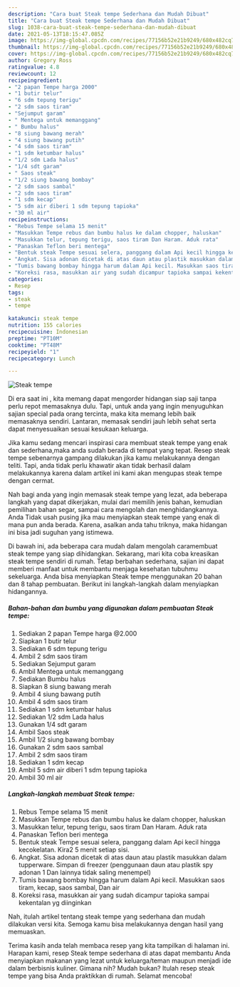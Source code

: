 ```yaml
---
description: "Cara buat Steak tempe Sederhana dan Mudah Dibuat"
title: "Cara buat Steak tempe Sederhana dan Mudah Dibuat"
slug: 1038-cara-buat-steak-tempe-sederhana-dan-mudah-dibuat
date: 2021-05-13T18:15:47.085Z
image: https://img-global.cpcdn.com/recipes/77156b52e21b9249/680x482cq70/steak-tempe-foto-resep-utama.jpg
thumbnail: https://img-global.cpcdn.com/recipes/77156b52e21b9249/680x482cq70/steak-tempe-foto-resep-utama.jpg
cover: https://img-global.cpcdn.com/recipes/77156b52e21b9249/680x482cq70/steak-tempe-foto-resep-utama.jpg
author: Gregory Ross
ratingvalue: 4.8
reviewcount: 12
recipeingredient:
- "2 papan Tempe harga 2000"
- "1 butir telur"
- "6 sdm tepung terigu"
- "2 sdm saos tiram"
- "Sejumput garam"
- " Mentega untuk memanggang"
- " Bumbu halus"
- "8 siung bawang merah"
- "4 siung bawang putih"
- "4 sdm saos tiram"
- "1 sdm ketumbar halus"
- "1/2 sdm Lada halus"
- "1/4 sdt garam"
- " Saos steak"
- "1/2 siung bawang bombay"
- "2 sdm saos sambal"
- "2 sdm saos tiram"
- "1 sdm kecap"
- "5 sdm air diberi 1 sdm tepung tapioka"
- "30 ml air"
recipeinstructions:
- "Rebus Tempe selama 15 menit"
- "Masukkan Tempe rebus dan bumbu halus ke dalam chopper, haluskan"
- "Masukkan telur, tepung terigu, saos tiram Dan Haram. Aduk rata"
- "Panaskan Teflon beri mentega"
- "Bentuk steak Tempe sesuai selera, panggang dalam Api kecil hingga kecokelatan. Kira2 5 menit setiap sisi."
- "Angkat. Sisa adonan dicetak di atas daun atau plastik masukkan dalam tupperware. Simpan di freezer (penggunaan daun atau plastik spy adonan 1 Dan lainnya tidak saling menempel)"
- "Tumis bawang bombay hingga harum dalam Api kecil. Masukkan saos tiram, kecap, saos sambal, Dan air"
- "Koreksi rasa, masukkan air yang sudah dicampur tapioka sampai kekentalan yg diinginkan"
categories:
- Resep
tags:
- steak
- tempe

katakunci: steak tempe 
nutrition: 155 calories
recipecuisine: Indonesian
preptime: "PT10M"
cooktime: "PT48M"
recipeyield: "1"
recipecategory: Lunch

---
```



![Steak tempe](https://img-global.cpcdn.com/recipes/77156b52e21b9249/680x482cq70/steak-tempe-foto-resep-utama.jpg)

Di era  saat ini , kita memang dapat mengorder hidangan siap saji tanpa perlu repot memasaknya dulu. Tapi, untuk anda yang ingin menyuguhkan sajian special pada orang tercinta, maka kita memang lebih baik memasaknya sendiri. Lantaran, memasak sendiri jauh lebih sehat serta dapat menyesuaikan sesuai kesukaan keluarga.

Jika kamu sedang mencari inspirasi cara membuat steak tempe yang enak dan sederhana,maka anda sudah berada di tempat yang tepat. Resep steak tempe  sebenarnya gampang dilakukan jika kamu melakukannya dengan teliti. Tapi, anda tidak perlu khawatir akan tidak berhasil dalam melakukannya 
karena dalam artikel ini kami akan mengupas steak tempe dengan cermat.  



Nah bagi anda yang ingin memasak steak tempe yang lezat, ada beberapa langkah yang dapat dikerjakan, mulai dari memilih jenis bahan, kemudian pemilihan bahan segar, sampai cara mengolah dan menghidangkannya. Anda Tidak usah pusing jika mau menyiapkan steak tempe yang enak di mana pun anda berada. Karena, asalkan anda  tahu triknya, maka hidangan ini bisa jadi suguhan yang istimewa.

Di bawah ini, ada beberapa cara mudah dalam mengolah caramembuat steak tempe yang siap dihidangkan. Sekarang, mari kita coba kreasikan steak tempe sendiri di rumah. Tetap berbahan sederhana, sajian ini dapat memberi manfaat untuk membantu menjaga kesehatan tubuhmu sekeluarga. Anda bisa menyiapkan Steak tempe menggunakan 20 bahan dan 8 tahap pembuatan. Berikut ini langkah-langkah dalam menyiapkan hidangannya.

<!--inarticleads1-->

##### Bahan-bahan dan bumbu yang digunakan dalam pembuatan Steak tempe:

1. Sediakan 2 papan Tempe harga @2.000
1. Siapkan 1 butir telur
1. Sediakan 6 sdm tepung terigu
1. Ambil 2 sdm saos tiram
1. Sediakan Sejumput garam
1. Ambil  Mentega untuk memanggang
1. Sediakan  Bumbu halus
1. Siapkan 8 siung bawang merah
1. Ambil 4 siung bawang putih
1. Ambil 4 sdm saos tiram
1. Sediakan 1 sdm ketumbar halus
1. Sediakan 1/2 sdm Lada halus
1. Gunakan 1/4 sdt garam
1. Ambil  Saos steak
1. Ambil 1/2 siung bawang bombay
1. Gunakan 2 sdm saos sambal
1. Ambil 2 sdm saos tiram
1. Sediakan 1 sdm kecap
1. Ambil 5 sdm air diberi 1 sdm tepung tapioka
1. Ambil 30 ml air




<!--inarticleads2-->

##### Langkah-langkah membuat Steak tempe:

1. Rebus Tempe selama 15 menit
1. Masukkan Tempe rebus dan bumbu halus ke dalam chopper, haluskan
1. Masukkan telur, tepung terigu, saos tiram Dan Haram. Aduk rata
1. Panaskan Teflon beri mentega
1. Bentuk steak Tempe sesuai selera, panggang dalam Api kecil hingga kecokelatan. Kira2 5 menit setiap sisi.
1. Angkat. Sisa adonan dicetak di atas daun atau plastik masukkan dalam tupperware. Simpan di freezer (penggunaan daun atau plastik spy adonan 1 Dan lainnya tidak saling menempel)
1. Tumis bawang bombay hingga harum dalam Api kecil. Masukkan saos tiram, kecap, saos sambal, Dan air
1. Koreksi rasa, masukkan air yang sudah dicampur tapioka sampai kekentalan yg diinginkan




Nah, itulah artikel tentang  steak tempe  yang sederhana dan mudah dilakukan versi kita. Semoga kamu bisa melakukannya dengan hasil yang memuaskan. 

Terima kasih anda telah membaca resep yang kita tampilkan di halaman ini. Harapan kami, resep  Steak tempe sederhana di atas dapat membantu Anda menyiapkan makanan yang lezat untuk keluarga/teman maupun menjadi ide dalam berbisnis kuliner. Gimana nih? Mudah bukan? Itulah resep steak tempe yang bisa Anda praktikkan di rumah. Selamat mencoba!

